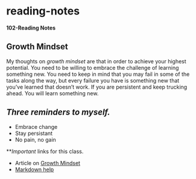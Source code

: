 # reading-notes
**102-Reading Notes**
## **Growth Mindset**

My thoughts on _growth mindset_ are that in order to achieve your highest potential. You need to be  willing to embrace the challenge of learning something new. You need to keep in mind that you may fail in some of the tasks along the way, but every failure you have is something new that you’ve  learned that doesn’t work. If you are persistent and keep trucking ahead. You will learn something new.

## **_Three reminders to myself._**

- Embrace change
- Stay persistant
- No pain, no gain

**_Important_ links for this class.

- Article on [Growth Mindset](https://www.atlassian.com/blog/inside-atlassian/growth-mindset)
- [Markdown help](https://docs.github.com/en/free-pro-team@latest/github/writing-on-github/basic-writing-and-formatting-syntax)
